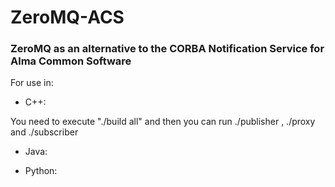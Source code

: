 # ZeroMQ-ACS
### ZeroMQ as an alternative to the CORBA Notification Service for Alma Common Software
For use in:

* C++:

You need to execute "./build all" and then you can run ./publisher , ./proxy and ./subscriber

* Java:

* Python:
